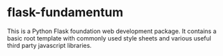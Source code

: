 # flask-fundamentum
This is a Python Flask foundation web development package. It contains a basic root template with commonly used style sheets and various useful third party javascript libraries.
